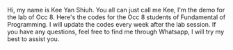 Hi, my name is Kee Yan Shiuh. You all can just call me Kee, I'm the demo for the lab of Occ 8.
Here's the codes for the Occ 8 students of Fundamental of Programming.
I will update the codes every week after the lab session.
If you have any questions, feel free to find me through Whatsapp, I will try my best to assist you.
